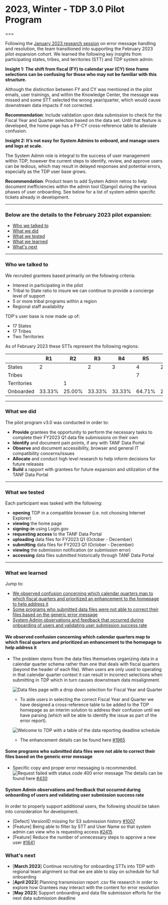 # 2023, Winter - TDP 3.0 Pilot Program
===

Following the [January 2023 research session](https://github.com/HHS/TANF-app/blob/main/docs/User-Experience/Research-Syntheses/2022%2C%20Winter%20-%20Understanding%20How%20STTs%20Would%20Use%20the%20Transmission%20Report%20copy.md) on error message handling and resolution, the team transitioned into supporting the February 2023 pilot expansion cohort. We learned the following key insights from participating states, tribes, and territories (STT) and TDP system admin:

**Insight 1: The shift from fiscal (FY) to calendar year (CY) time frame selections can be confusing for those who may not be familiar with this structure.**

Although the distinction between FY and CY was mentioned in the pilot emails, user trainings, and within the Knowledge Center, the message was missed and some STT selected the wrong year/quarter, which would cause downstream data impacts if not corrected.

**Recommendation**: Include validation upon data submission to check for the Fiscal Year and Quarter selection based on the data set. Until that feature is developed, the home page has a FY-CY cross-reference table to alleviate confusion.

**Insight 2: It’s not easy for System Admins to onboard, and manage users and logs at scale.**

The System Admin role is integral to the success of user management within TDP, however the current steps to identify, review, and approve  users can be tedious, which may result in delayed responses and potential errors, especially as the TDP user base grows.

**Recommendation**: Product team to add System Admin retros to help document inefficiencies within the admin tool (Django) during the various phases of user onboarding. See below for a list of system admin specific tickets already in development.
___

### Below are the  details to the February 2023 pilot expansion:

* [Who we talked to](#Who-we-talked-to)
* [What we did](#What-we-did)
* [What we tested](#What-we-tested)
* [What we learned](#What-we-learned)
* [What's next](#What&#39;s-next)
___

### Who we talked to

We recruited grantees based primarily on the following criteria:
* Interest in participating in the pilot
* Tribal to State ratio to insure we can continue to provide a concierge level of support
* 5 or more tribal programs within a region
* Regional staff availability

TDP's user base is now made up of:
* 17 States
* 17 Tribes
* Two Territories

As of February 2023 these STTs represent the following regions:

|  |  R1 | R2 | R3 | R4 | R5 | R6 | R7 | R8 | R9 | R10 | Total  |
|-|-|-|-|-|-|-|-|-|-|-|-|
| States | 2 |  | 2 | 3 | 4 | 2 |  | 3 |  | 1 | 17  |
| Tribes |  |  |  |  | 7 |  | 1 | 2 | 5 | 2 | 17  |
| Territories |  | 1 |  |  |  |  |  |  | 1 |  | 2  |
| Onboarded | 33.33% | 25.00% | 33.33% | 33.33% | 64.71% | 20.00% | 12.50% | 38.46% | 20.69% | 11.11% |   |

___

### What we did

The pilot program v3.0 was conducted in order to:

* **Provide** grantees the opportunity to perform the necessary tasks to complete their FY2023 Q1 data file submissions on their own
* **Identify** and document pain points, if any with TANF Data Portal
* **Observe** and document accessibility, browser and general IT compatibility concerns/issues
* **Allocate** and conduct high level research to help inform decisions for future releases
* **Build** a rapport with grantees for future expansion and utilization of the TANF Data Portal
___

### What we tested

Each participant was tasked with the following:

* **opening** TDP in a compatible browser (i.e. not choosing Internet Explorer)
* **viewing** the home page
* **signing-in** using Login.gov
* **requesting access** to the TANF Data Portal
* **uploading** data files for FY2023 Q1 (October - December)
* **submitting** data files for FY2023 Q1 (October - December)
* **viewing** the submission notification (or submission error)
* **accessing** data files submitted historically through TANF Data Portal

___

### What we learned

Jump to:

* [We observed confusion concerning which calendar quarters map to which fiscal quarters and prioritized an enhancement to the homepage to help address it](#We-observed-confusion-concerning-which-calendar-quarters-map-to-which-fiscal-quarters-and-prioritized-an-enhancement-to-the-homepage-to-help-address-it)
* [Some programs who submitted data files were not able to correct their files based on the generic error message](#Some-programs-who-submitted-data-files-were-not-able-to-correct-their-files-based-on-the-generic-error-message)
* [System Admin observations and feedback that occurred during onboarding of users and validating user submission success rate](#System-Admin-observations-and-feedback-that-occurred-during-onboarding-of-users-and-validating-user-submission-success-rate)

#### We observed confusion concerning which calendar quarters map to which fiscal quarters and prioritized an enhancement to the homepage to help address it

- The problem stems from the data files themselves organizing data in a calendar quarter schema rather than one that deals with fiscal quarters (beyond the header of each file). When users are only used to operating in that calendar quarter context it can result in incorrect selections when submitting in TDP which in turn causes downstream data misalignment.

    ![Data files page with a drop down selection for Fiscal Year and Quarter](https://i.imgur.com/YeCqdjk.png)
    - To aide users in selecting the correct Fiscal Year and Quarter we have designed a cross-reference table to be added to the TDP homepage as an interim solution to address their confusion until we have parsing (which will be able to identify the issue as part of the error report).

    ![Welcome to TDP with a table of the data reporting deadline schedule](https://i.imgur.com/VYqgAjx.png)

    - The enhancement details can be found here [#1965](https://github.com/raft-tech/TANF-app/issues/1965)

#### Some programs who submitted data files were not able to correct their files based on the generic error message
- Specific copy and proper error messaging is recommended.
![Request failed with status code 400 error message](https://i.imgur.com/ERzi8Nq.png)
The details can be found here [#430](https://github.com/raft-tech/TANF-app/issues/430)


#### System Admin observations and feedback that occurred during onboarding of users and validating user submission success rate
In order to properly support additional users, the following should be taken into consideration for development.
- [Defect] VersionID missing for S3 submission history [#1007](https://github.com/raft-tech/TANF-app/issues/1007)
- [Feature] Being able to filter by STT and User Name so that system admin can view who is requesting access [#2415](https://github.com/raft-tech/TANF-app/issues/2415)
- [Feature] Reduce the number of unnecessary steps to approve a new user [#1641](https://github.com/raft-tech/TANF-app/issues/1641)

### What's next
- [**March 2023**] Continue recruiting for onboarding STTs into TDP with regional team alignment so that we are able to stay on schedule for full onboarding
- [**April 2023**] Planning transmission report .csv file research in order to explore how Grantees may interact with the content for error resolution
- [**May 2023**] Support onboarding and data file submission efforts for the next data submission deadline
